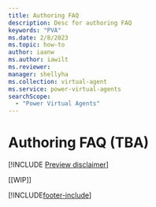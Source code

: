 ```yaml
---
title: Authoring FAQ
description: Desc for authoring FAQ
keywords: "PVA"
ms.date: 2/8/2023
ms.topic: how-to
author: iaanw
ms.author: iawilt
ms.reviewer: 
manager: shellyha
ms.collection: virtual-agent
ms.service: power-virtual-agents
searchScope:
  - "Power Virtual Agents"
---
```


# Authoring FAQ (TBA)

[!INCLUDE [Preview disclaimer](/includes/public-preview-disclaimer.md)]

[[WIP]]

[!INCLUDE[footer-include](/includes/footer-banner.md)]
